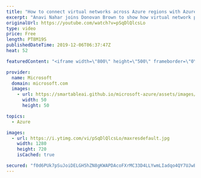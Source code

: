 ```yaml
---
title: "How to connect virtual networks across Azure regions with Azure Global VNet peering | Azure Friday"
excerpt: "Anavi Nahar joins Donovan Brown to show how virtual network peering enables you to connect networks seamlessly in Azure Virtual Network. The virtual networks appear as one for connectivity purposes. The traffic between virtual machines uses the Microsoft backbone infrastructure. Like traffic between"
originalUrl: https://youtube.com/watch?v=pSqDlQlcsLo
type: video
price: Free
length: PT8M19S
publishedDateTime: 2019-12-06T06:37:47Z
heat: 52

featuredContent: "<iframe width=\"800\" height=\"500\" frameborder=\"0\" src=\"https://www.youtube.com/embed/pSqDlQlcsLo\" allow=\"accelerometer; autoplay; encrypted-media; gyroscope; picture-in-picture\" allowfullscreen></iframe>"

provider:
  name: Microsoft
  domain: microsoft.com
  images:
    - url: https://smartableai.github.io/microsoft-azure/assets/images/organizations/microsoft.com-50x50.jpg
      width: 50
      height: 50

topics:
  - Azure

images:
  - url: https://i.ytimg.com/vi/pSqDlQlcsLo/maxresdefault.jpg
    width: 1280
    height: 720
    isCached: true

secured: "f0d6PUk7pSuJoiDELGH5hZN8gKWAPDAcoFXrMC33D4LLYwmLIadqo4QY7UJwE5rwjDK/bSHxiZuwwVycntLrPopoea1nXSBaXepqUE4jfDnPpTNIKntOQY46AhPXCoBqM9jWDKCIF4sbo8SD00mup8I/e/6aPIwLAaH0qY6a0cuFuPSLRwybAVT5zOYxTYlnyQnDLVPqHL37AVkpxTWkQTR3ONw7Il8N0jbABBOnVyrFdNiq+5wqYS0sTGgmFR1rcXoK312xi1TzO4cuL9p6HcyyP1GTNEerIu7MFfvZZ5XrNfxEfvmxitbiupaiNLQywb/A8brBrmBhholwUj0RzC5CvPtJPnxtVltDYlnAGWLyLozAVqYaospQQbGFZfFITSaCWG7MKaKYd1CubdWT/w7GESrp/kOUfXRF3wkV6t8=;GguI1gcV2yGpI+wS/IAA3g=="
---
```


